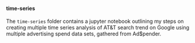 #### time-series
The `time-series` folder contains a jupyter notebook outlining my steps on creating multiple time series analysis of AT&T search trend on Google using multiple advertising spend data sets, gathered from Ad$pender.
